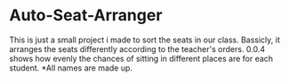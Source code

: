 # Auto-Seat-Arranger
This is just a small project i made to sort the seats in our class.
Bassicly, it arranges the seats differently according to the teacher's orders.
0.0.4 shows how evenly the chances of sitting in different places are for each student.
*All names are made up.
